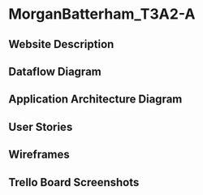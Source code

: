 # MorganBatterham_T3A2-A

## Website Description

## Dataflow Diagram

## Application Architecture Diagram

## User Stories

## Wireframes

## Trello Board Screenshots